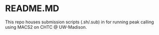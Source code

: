 # README.MD
This repo houses submission scripts (.sh/.sub) in for running peak calling using MACS2 on CHTC @ UW-Madison.
